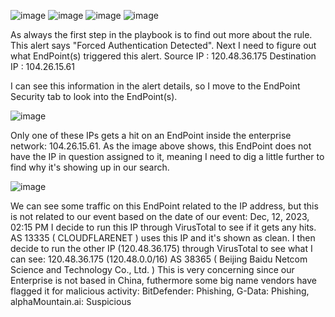 ![image](https://github.com/user-attachments/assets/02058a76-8b7d-42ac-833d-24194a02fd63)
![image](https://github.com/user-attachments/assets/85a15c88-c3c8-4a65-b8e4-7e515d791cc9)
![image](https://github.com/user-attachments/assets/16cb5968-abb5-4f77-807a-f971bc3e1dbd)
![image](https://github.com/user-attachments/assets/9b2caba5-468f-423a-8e5b-7ac757e42fee)

As always the first step in the playbook is to find out more about the rule. This alert says "Forced Authentication Detected".
Next I need to figure out what EndPoint(s) triggered this alert.
    Source IP :
    120.48.36.175
    Destination IP :
    104.26.15.61

I can see this information in the alert details, so I move to the EndPoint Security tab to look into the EndPoint(s).

![image](https://github.com/user-attachments/assets/29324201-835d-4bcf-a208-0a1a9fd4dd19)

Only one of these IPs gets a hit on an EndPoint inside the enterprise network: 104.26.15.61.
As the image above shows, this EndPoint does not have the IP in question assigned to it, meaning I need to dig a little further to find why it's showing up in our search.

![image](https://github.com/user-attachments/assets/65212aef-deee-462b-a5d0-614538989712)

We can see some traffic on this EndPoint related to the IP address, but this is not related to our event based on the date of our event: Dec, 12, 2023, 02:15 PM
I decide to run this IP through VirusTotal to see if it gets any hits. AS 13335 ( CLOUDFLARENET ) uses this IP and it's shown as clean.
I then decide to run the other IP (120.48.36.175) through VirusTotal to see what I can see: 120.48.36.175 (120.48.0.0/16) AS 38365 ( Beijing Baidu Netcom Science and Technology Co., Ltd. ) This is very concerning since our Enterprise is not based in China, futhermore some big name vendors have flagged it for malicious activity: BitDefender: Phishing, G-Data: Phishing, alphaMountain.ai: Suspicious

